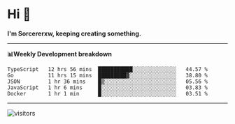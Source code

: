 # Hi 👋

**I'm Sorcererxw, keeping creating something.**

---

**📊Weekly Development breakdown**

<!--START_SECTION:waka-->
```text
TypeScript   12 hrs 56 mins  ███████████░░░░░░░░░░░░░░   44.57 % 
Go           11 hrs 15 mins  █████████▓░░░░░░░░░░░░░░░   38.80 % 
JSON         1 hr 36 mins    █▒░░░░░░░░░░░░░░░░░░░░░░░   05.56 % 
JavaScript   1 hr 6 mins     █░░░░░░░░░░░░░░░░░░░░░░░░   03.83 % 
Docker       1 hr 1 min      █░░░░░░░░░░░░░░░░░░░░░░░░   03.51 % 
```
<!--END_SECTION:waka-->

---

![visitors](https://visitor-badge.glitch.me/badge?page_id=sorcererxw.sorcererx)